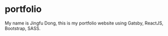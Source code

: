 # portfolio

My name is Jingfu Dong, this is my portfolio website using Gatsby, ReactJS, Bootstrap, SASS.
